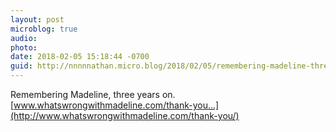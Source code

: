 ```yaml
---
layout: post
microblog: true
audio: 
photo: 
date: 2018-02-05 15:18:44 -0700
guid: http://nnnnnathan.micro.blog/2018/02/05/remembering-madeline-three.html
---
```

Remembering Madeline, three years on. [www.whatswrongwithmadeline.com/thank-you...](http://www.whatswrongwithmadeline.com/thank-you/)
